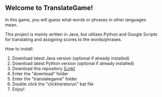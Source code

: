<h2> Welcome to TranslateGame! </h2>

In this game, you will guess what words or phrases in other languages mean. 

This project is mainly written in Java, but utilizes Python and Google Scripts for translating and assigning 
scores to the words/phrases.

How to install:
1. Download latest Java version (optional if already installed)
2. Download latest Python version (optional if already installed) 
3. Download this repository <a href = "https://github.com/turt1edman/translategame/archive/refs/heads/master.zip" download>(Link)</a>
4. Enter the "download" folder
5. Enter the "translategame" folder
6. Double click the "clickheretorun" bat file
7. Enjoy!
